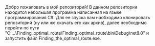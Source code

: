 Добро пожаловать в мой репозиторий!
В данном репозитории находится небольшая программа написанная на языке программирования C#.
Для ее зпуска вам наобходимо клонировать репозиторий (ну или же скачать его как архив), 
далее необходимо перейти по пути "C:\...\Finding_optimal_route\Finding_optimal_route\bin\Debug\net8.0\"
и запустить файл Finding_the_optimal_route.exe.
